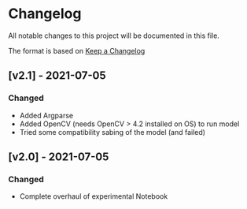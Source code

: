 # Changelog

All notable changes to this project will be documented in this file.

The format is based on [Keep a Changelog](https://keepachangelog.com/en/1.0.0/)

## [v2.1] - 2021-07-05

### Changed

- Added Argparse
- Added OpenCV (needs OpenCV > 4.2 installed on OS) to run model
- Tried some compatibility sabing of the model (and failed)

## [v2.0] - 2021-07-05

### Changed

- Complete overhaul of experimental Notebook
